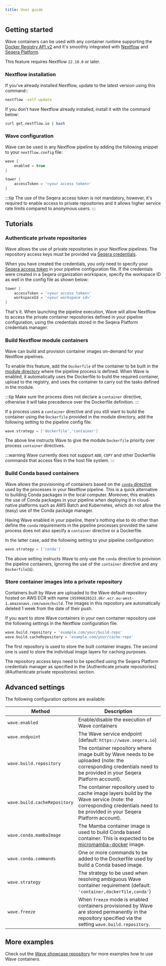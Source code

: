 ```yaml
---
title: User guide
---
```


## Getting started

Wave containers can be used with any container runtime supporting the [Docker Registry API v2](https://docs.docker.com/registry/spec/api/) and it's smoothly integrated with [Nextflow](https://www.nextflow.io/) and [Seqera Platform](https://cloud.tower.nf/).

This feature requires Nextflow `22.10.0` or later.

### Nextflow installation

If you've already installed Nextflow, update to the latest version using this command::

```bash
nextflow -self-update
```

If you don't have Nextflow already installed, install it with the command below:

```bash
curl get.nextflow.io | bash
```

### Wave configuration

Wave can be used in any Nextflow pipeline by adding the following snippet to your `nextflow.config` file:

```groovy
wave {
    enabled = true
}

tower {
    accessToken = '<your access token>'
}
```

:::tip
The use of the Seqera access token is not mandatory, however, it's required to enable access to private repositories and it allows higher service rate limits compared to anonymous users.
:::

## Tutorials

### Authenticate private repositories

Wave allows the use of private repositories in your Nextflow pipelines. The repository access keys must be provided via [Seqera credentials](https://help.tower.nf/23.1/credentials/overview/).

When you have created the credentials, you only need to specify your [Seqera access token](https://help.tower.nf/23.1/api/overview/#authentication) in your pipeline configuration file. If the credentials were created in a Seqera organization workspace, specify the workspace ID as well in the config file as shown below:

```groovy
tower {
    accessToken = '<your access token>'
    workspaceId = '<your workspace id>'
}
```

That's it. When launching the pipeline execution, Wave will allow Nextflow to access the private container repositories defined in your pipeline configuration, using the credentials stored in the Seqera Platform credentials manager.

### Build Nextflow module containers

Wave can build and provision container images on-demand for your Nextflow pipelines.

To enable this feature, add the `Dockerfile` of the container to be built in the [module directory](https://www.nextflow.io/docs/latest/dsl2.html#module-binaries) where the pipeline process is defined. When Wave is enabled, it automatically uses the Dockerfile to build the required container, upload to the registry, and uses the container to carry out the tasks defined in the module.

:::tip
Make sure the process does not declare a `container` directive, otherwise it will take precedence over the Dockerfile definition.
:::

If a process uses a `container` directive and you still want to build the container using the `Dockerfile` provided in the module directory, add the following setting to the pipeline config file:

```groovy
wave.strategy = ['dockerfile','container']
```

The above line instructs Wave to give the module `Dockerfile` priority over process `container` directives.

:::warning
Wave currently does not support `ADD`, `COPY` and other Dockerfile commands that access files in the host file system.
:::

### Build Conda based containers

Wave allows the provisioning of containers based on the [`conda` directive](https://www.nextflow.io/docs/latest/process.html#conda) used by the processes in your Nextflow pipeline. This is a quick alternative to building Conda packages in the local computer. Moreover, this enables the use of Conda packages in your pipeline when deploying it in cloud-native platforms such as AWS Batch and Kubernetes, which do not allow the (easy) use of the Conda package manager.

Having Wave enabled in your pipeline, there's nothing else to do other than define the `conda` requirements in the pipeline processes provided the same process does not also specify a `container` directive or a Dockerfile.

In the latter case, add the following setting to your pipeline configuration:

```groovy
wave.strategy = ['conda']
```

The above setting instructs Wave to only use the `conda` directive to provision the pipeline containers, ignoring the use of the `container` directive and any `Dockerfile`(s).

### Store container images into a private repository

Containers built by Wave are uploaded to the Wave default repository hosted on AWS ECR with name `195996028523.dkr.ecr.eu-west-1.amazonaws.com/wave/build`. The images in this repository are automatically deleted 1 week from the date of their push.

If you want to store Wave containers in your own container repository use the following settings in the Nextflow configuration file:

```groovy
wave.build.repository = 'example.com/your/build-repo'
wave.build.cacheRepository = 'example.com/your/cache-repo'
```

The first repository is used to store the built container images. The second one is used to store the individual image layers for caching purposes.

The repository access keys need to be specified using the Seqera Platform credentials manager as specified in the [Authenticate private repositories](#Authenticate private repositories) section.

## Advanced settings

The following configuration options are available:

| Method                       | Description                                                                                                                                                              |
| ---------------------------- | ------------------------------------------------------------------------------------------------------------------------------------------------------------------------ |
| `wave.enabled`               | Enable/disable the execution of Wave containers                                                                                                                          |
| `wave.endpoint`              | The Wave service endpoint (default: `https://wave.seqera.io`)                                                                                                            |
| `wave.build.repository`      | The container repository where image built by Wave needs to be uploaded (note: the corresponding credentials need to be provided in your Seqera Platform account).       |
| `wave.build.cacheRepository` | The container repository used to cache image layers build by the Wave service (note: the corresponding credentials need to be provided in your Seqera Platform account). |
| `wave.conda.mambaImage`      | The Mamba container image is used to build Conda based container. This is expected to be [micromamba-docker](https://github.com/mamba-org/micromamba-docker) image.      |
| `wave.conda.commands`        | One or more commands to be added to the Dockerfile used by build a Conda based image.                                                                                    |
| `wave.strategy`              | The strategy to be used when resolving ambiguous Wave container requirement (default: `'container,dockerfile,conda'`)                                                    |
| `wave.freeze`                | When `freeze` mode is enabled containers provisioned by Wave are stored permanently in the repository specified via the setting `wave.build.repository`.                 |

## More examples

Check out the [Wave showcase repository](https://github.com/seqeralabs/wave-showcase) for more examples how to use Wave containers.
